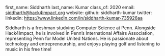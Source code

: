 first_name: Siddharth
last_name: Kumar
class_of: 2020
email: siddharth@hack4impact.org
website: 
github: siddharth-kumar
twitter: 
linkedin: https://www.linkedin.com/in/siddharth-kumar-735926aa

Siddharth is a freshman studying Computer Science at Penn. Alongside Hack4Impact, he is involved in Penn’s International Affairs Association, representing Penn for Model United Nations. He is passionate about technology and entrepreneurship, and enjoys playing golf and listening to music in his free time!

